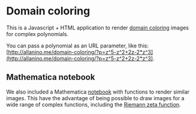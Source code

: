 # Domain coloring

This is a Javascript + HTML application to render [domain coloring](https://en.wikipedia.org/wiki/Domain_coloring)
images for complex polynomials.

You can pass a polynomial as an URL parameter, like this:
[http://allanino.me/domain-coloring/?p=z^5-z^2+2z-2*z^3](http://allanino.me/domain-coloring/?p=z^5-z^2+2z-2*z^3).

## Mathematica notebook

We also included a Mathematica [notebook](mathematica/DomainColoring.nb) with functions to render
similar images. This have the advantage of being possible to draw images for a wide range of complex
functions, including the [Riemann zeta function](https://en.wikipedia.org/wiki/Riemann_zeta_function).
